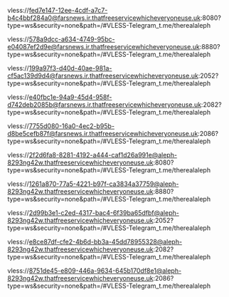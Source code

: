 vless://fed7e147-12ee-4cdf-a7c7-b4c4bbf284a0@farsnews.ir.thatfreeservicewhicheveryoneuse.uk:8080?type=ws&security=none&path=/#VLESS-Telegram_t.me/therealaleph

vless://578a9dcc-a634-4749-95bc-e04087ef2d9e@farsnews.ir.thatfreeservicewhicheveryoneuse.uk:8880?type=ws&security=none&path=/#VLESS-Telegram_t.me/therealaleph

vless://199a97f3-d40d-40ae-981a-cf5ac139d9d4@farsnews.ir.thatfreeservicewhicheveryoneuse.uk:2052?type=ws&security=none&path=/#VLESS-Telegram_t.me/therealaleph

vless://e40fbc1e-94a9-45d4-958f-d742deb2085b@farsnews.ir.thatfreeservicewhicheveryoneuse.uk:2082?type=ws&security=none&path=/#VLESS-Telegram_t.me/therealaleph

vless://7755d080-16a0-4ec2-b95b-d8be5cefb87f@farsnews.ir.thatfreeservicewhicheveryoneuse.uk:2086?type=ws&security=none&path=/#VLESS-Telegram_t.me/therealaleph

vless://2f2d6fa8-8281-4192-a444-caf1d26a991e@aleph-8293ng42w.thatfreeservicewhicheveryoneuse.uk:8080?type=ws&security=none&path=/#VLESS-Telegram_t.me/therealaleph

vless://1261a870-77a5-4221-b97f-ca3834a37759@aleph-8293ng42w.thatfreeservicewhicheveryoneuse.uk:8880?type=ws&security=none&path=/#VLESS-Telegram_t.me/therealaleph

vless://2d99b3e1-c2ed-4317-bac4-6f39ba65dfbf@aleph-8293ng42w.thatfreeservicewhicheveryoneuse.uk:2052?type=ws&security=none&path=/#VLESS-Telegram_t.me/therealaleph

vless://e8ce87df-cfe2-4b6d-bb3a-45dd78955328@aleph-8293ng42w.thatfreeservicewhicheveryoneuse.uk:2082?type=ws&security=none&path=/#VLESS-Telegram_t.me/therealaleph

vless://8751de45-e809-446a-9634-645b170df8e1@aleph-8293ng42w.thatfreeservicewhicheveryoneuse.uk:2086?type=ws&security=none&path=/#VLESS-Telegram_t.me/therealaleph
